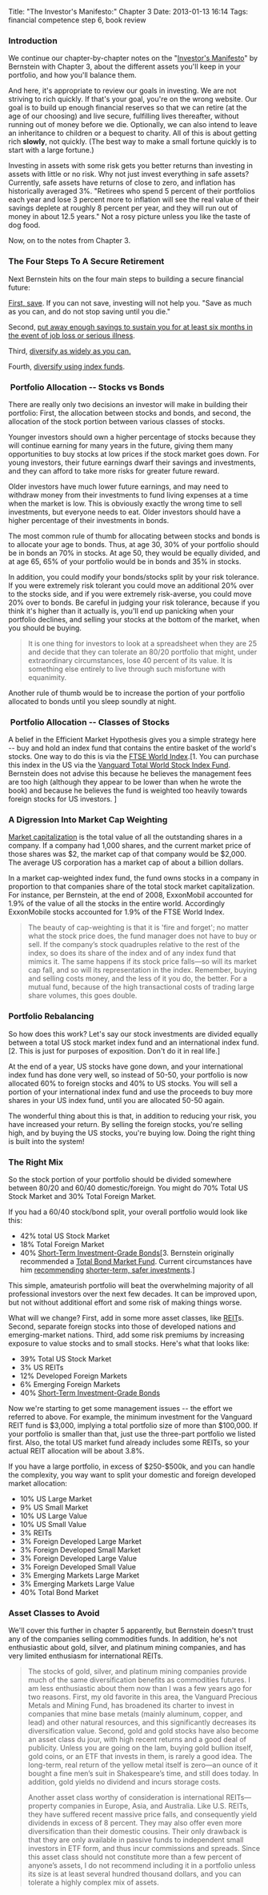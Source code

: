 Title: "The Investor's Manifesto:" Chapter 3
Date: 2013-01-13 16:14
Tags: financial competence step 6, book review

### Introduction

We continue our chapter-by-chapter notes on the "[Investor's
Manifesto](/2012/12/30/the-investors-manifesto-by-william-j-bernstein/ "“The Investor’s Manifesto” by William J. Bernstein")"
by Bernstein with Chapter 3, about the different assets you'll keep in
your portfolio, and how you'll balance them.

And here, it's appropriate to review our goals in investing. We are not
striving to rich quickly. If that's your goal, you're on the wrong
website. Our goal is to build up enough financial reserves so that we
can retire (at the age of our choosing) and live secure, fulfilling
lives thereafter, without running out of money before we die.
Optionally, we can also intend to leave an inheritance to children or a
bequest to charity. All of this is about getting rich **slowly**, not
quickly. (The best way to make a small fortune quickly is to start with
a large fortune.)

Investing in assets with some risk gets you better returns than
investing in assets with little or no risk. Why not just invest
everything in safe assets? Currently, safe assets have returns of close
to zero, and inflation has historically averaged 3%. "Retirees who spend
5 percent of their portfolios each year and lose 3 percent more to
inflation will see the real value of their savings deplete at roughly 8
percent per year, and they will run out of money in about 12.5 years."
Not a rosy picture unless you like the taste of dog food.

Now, on to the notes from Chapter 3.

### The Four Steps To A Secure Retirement

Next Bernstein hits on the four main steps to building a secure
financial future:

[First,
save](/tag/financial-competence-step-2/).
If you can not save, investing will not help you. "Save as much as you
can, and do not stop saving until you die."

Second, [put away enough savings to sustain you for at least six months
in the event of job loss or serious
illness](/2012/12/30/taking-care-of-essential-responsibilities/ "Taking Care of Essential Responsibilities").

Third, [diversify as widely as you
can.](/2012/12/30/manage-asset-allocation/ "Manage Asset Allocation")

Fourth, [diversify using index
funds](/2013/01/09/the-investors-manifesto-chapter-2-part-3-of-3-stocks/ "“The Investor’s Manifesto:” Chapter 2 (Part 3 of 3) — Stocks").

###  Portfolio Allocation -- Stocks vs Bonds

There are really only two decisions an investor will make in building
their portfolio: First, the allocation between stocks and bonds, and
second, the allocation of the stock portion between various classes of
stocks.

Younger investors should own a higher percentage of stocks because they
will continue earning for many years in the future, giving them many
opportunities to buy stocks at low prices if the stock market goes down.
For young investors, their future earnings dwarf their savings and
investments, and they can afford to take more risks for greater future
reward.

Older investors have much lower future earnings, and may need to
withdraw money from their investments to fund living expenses at a time
when the market is low. This is obviously exactly the wrong time to sell
investments, but everyone needs to eat. Older investors should have a
higher percentage of their investments in bonds.

The most common rule of thumb for allocating between stocks and bonds is
to allocate your age to bonds. Thus, at age 30, 30% of your portfolio
should be in bonds an 70% in stocks. At age 50, they would be equally
divided, and at age 65, 65% of your portfolio would be in bonds and 35%
in stocks.

In addition, you could modify your bonds/stocks split by your risk
tolerance. If you were extremely risk tolerant you could move an
additional 20% over to the stocks side, and if you were extremely
risk-averse, you could move 20% over to bonds. Be careful in judging
your risk tolerance, because if you think it's higher than it actually
is, you'll end up panicking when your portfolio declines, and selling
your stocks at the bottom of the market, when you should be buying.

> It is one thing for investors to look at a spreadsheet when they are
> 25 and decide that they can tolerate an 80/20 portfolio that might,
> under extraordinary circumstances, lose 40 percent of its value. It is
> something else entirely to live through such misfortune with
> equanimity.

Another rule of thumb would be to increase the portion of your portfolio
allocated to bonds until you sleep soundly at night.

###  Portfolio Allocation -- Classes of Stocks

A belief in the Efficient Market Hypothesis gives you a simple strategy
here -- buy and hold an index fund that contains the entire basket of
the world's stocks. One way to do this is via the [FTSE World
Index](http://www.ftse.com/Indices/FTSE_All_World_Index_Series/index.jsp).[1.
You can purchase this index in the US via the [Vanguard Total World
Stock Index
Fund](https://personal.vanguard.com/us/funds/snapshot?FundId=0628&FundIntExt=INT).
Bernstein does not advise this because he believes the management fees
are too high (although they appear to be lower than when he wrote the
book) and because he believes the fund is weighted too heavily towards
foreign stocks for US investors. ]

### A Digression Into Market Cap Weighting

[Market
capitalization](http://en.wikipedia.org/wiki/Market_capitalization) is
the total value of all the outstanding shares in a company. If a company
had 1,000 shares, and the current market price of those shares was \$2,
the market cap of that company would be \$2,000. The average US
corporation has a market cap of about a billion dollars.

In a market cap-weighted index fund, the fund owns stocks in a company
in proportion to that companies share of the total stock market
capitalization. For instance, per Bernstein, at the end of 2008,
ExxonMobil accounted for 1.9% of the value of all the stocks in the
entire world. Accordingly ExxonMobile stocks accounted for 1.9% of the
FTSE World Index.

> The beauty of cap-weighting is that it is 'fire and forget'; no matter
> what the stock price does, the fund manager does not have to buy or
> sell. If the company’s stock quadruples relative to the rest of the
> index, so does its share of the index and of any index fund that
> mimics it. The same happens if its stock price falls—so will its
> market cap fall, and so will its representation in the index.
> Remember, buying and selling costs money, and the less of it you do,
> the better. For a mutual fund, because of the high transactional costs
> of trading large share volumes, this goes double.

### Portfolio Rebalancing

So how does this work? Let's say our stock investments are divided
equally between a total US stock market index fund and an international
index fund.[2. This is just for purposes of exposition. Don't do it in
real life.]

At the end of a year, US stocks have gone down, and your international
index fund has done very well, so instead of 50-50, your portfolio is
now allocated 60% to foreign stocks and 40% to US stocks. You will sell
a portion of your international index fund and use the proceeds to buy
more shares in your US index fund, until you are allocated 50-50 again.

The wonderful thing about this is that, in addition to reducing your
risk, you have increased your return. By selling the foreign stocks,
you're selling high, and by buying the US stocks, you're buying low.
Doing the right thing is built into the system!

### The Right Mix

So the stock portion of your portfolio should be divided somewhere
between 80/20 and 60/40 domestic/foreign. You might do 70% Total US
Stock Market and 30% Total Foreign Market.

If you had a 60/40 stock/bond split, your overall portfolio would look
like this:

-   42% total US Stock Market
-   18% Total Foreign Market
-   40% [Short-Term Investment-Grade
    Bonds](https://personal.vanguard.com/us/funds/snapshot?FundId=5132&FundIntExt=INT)[3.
    Bernstein originally recommended a [Total Bond Market
    Fund](https://personal.vanguard.com/us/funds/snapshot?FundId=0584&FundIntExt=INT).
    Current circumstances have him
    [recommending](http://www.bogleheads.org/forum/viewtopic.php?f=2&t=75060&sid=c884d0d495c7504de76b7f3078758809#p1058002)
    [shorter-term, safer
    investments](http://www.bogleheads.org/forum/viewtopic.php?f=2&t=75060&sid=c884d0d495c7504de76b7f3078758809#p1058416).]

This simple, amateurish portfolio will beat the overwhelming majority of
all professional investors over the next few decades. It can be improved
upon, but not without additional effort and some risk of making things
worse.

What will we change? First, add in some more asset classes, like
[REIT](http://www.investopedia.com/terms/r/reit.asp#axzz2Hu2sFJBn)s.
Second, separate foreign stocks into those of developed nations and
emerging-market nations. Third, add some risk premiums by increasing
exposure to value stocks and to small stocks. Here's what that looks
like:

-   39% Total US Stock Market
-   3% US REITs
-   12% Developed Foreign Markets
-   6% Emerging Foreign Markets
-   40% [Short-Term Investment-Grade
    Bonds](https://personal.vanguard.com/us/funds/snapshot?FundId=5132&FundIntExt=INT)

Now we're starting to get some management issues -- the effort we
referred to above. For example, the minimum investment for the Vanguard
REIT fund is \$3,000, implying a total portfolio size of more than
\$100,000. If your portfolio is smaller than that, just use the
three-part portfolio we listed first. Also, the total US market fund
already includes some REITs, so your actual REIT allocation will be
about 3.8%.

If you have a large portfolio, in excess of \$250-\$500k, and you can
handle the complexity, you way want to split your domestic and foreign
developed market allocation:

-   10% US Large Market
-   9% US Small Market
-   10% US Large Value
-   10% US Small Value
-   3% REITs
-   3% Foreign Developed Large Market
-   3% Foreign Developed Small Market
-   3% Foreign Developed Large Value
-   3% Foreign Developed Small Value
-   3% Emerging Markets Large Market
-   3% Emerging Markets Large Value
-   40% Total Bond Market

### Asset Classes to Avoid

We'll cover this further in chapter 5 apparently, but Bernstein doesn't
trust any of the companies selling commodities funds. In addition, he's
not enthusiastic about gold, silver, and platinum mining companies, and
has very limited enthusiasm for international REITs.

> The stocks of gold, silver, and platinum mining companies provide much
> of the same diversification benefits as commodities futures. I am less
> enthusiastic about them now than I was a few years ago for two
> reasons. First, my old favorite in this area, the Vanguard Precious
> Metals and Mining Fund, has broadened its charter to invest in
> companies that mine base metals (mainly aluminum, copper, and lead)
> and other natural resources, and this significantly decreases its
> diversification value. Second, gold and gold stocks have also become
> an asset class du jour, with high recent returns and a good deal of
> publicity. Unless you are going on the lam, buying gold bullion
> itself, gold coins, or an ETF that invests in them, is rarely a good
> idea. The long-term, real return of the yellow metal itself is zero—an
> ounce of it bought a fine men’s suit in Shakespeare’s time, and still
> does today. In addition, gold yields no dividend and incurs storage
> costs.
>
> Another asset class worthy of consideration is international
> REITs—property companies in Europe, Asia, and Australia. Like U.S.
> REITs, they have suffered recent massive price falls, and consequently
> yield dividends in excess of 8 percent. They may also offer even more
> diversification than their domestic cousins. Their only drawback is
> that they are only available in passive funds to independent small
> investors in ETF form, and thus incur commissions and spreads. Since
> this asset class should not constitute more than a few percent of
> anyone’s assets, I do not recommend including it in a portfolio unless
> its size is at least several hundred thousand dollars, and you can
> tolerate a highly complex mix of assets.

